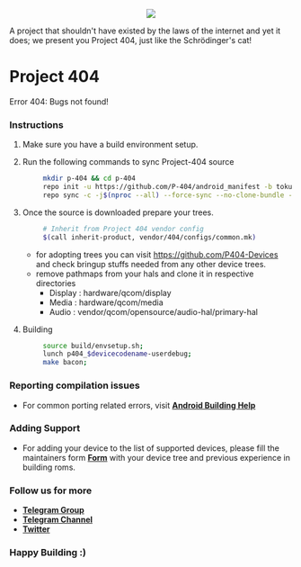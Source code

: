 <p align="center">
  <img src="https://github.com/P-404/stuff/raw/master/dump/banner_shinka.png" />
</p>

A project that shouldn't have existed by the laws of the internet and yet it does; we present you Project 404, just like the Schrödinger's cat!

 # Project 404
Error 404: Bugs not found!

 ### Instructions
 1. Make sure you have a build environment setup.
 2. Run the following commands to sync Project-404 source

 	```bash
         mkdir p-404 && cd p-404
         repo init -u https://github.com/P-404/android_manifest -b tokui
         repo sync -c -j$(nproc --all) --force-sync --no-clone-bundle --no-tags
 	```

 3. Once the source is downloaded prepare your trees.
 	```bash
         # Inherit from Project 404 vendor config
         $(call inherit-product, vendor/404/configs/common.mk)
 	``` 
      - for adopting trees you can visit https://github.com/P404-Devices and check bringup stuffs needed from any other device trees.
      - remove pathmaps from your hals and clone it in respective directories
        - Display  : hardware/qcom/display
        - Media : hardware/qcom/media
        - Audio : vendor/qcom/opensource/audio-hal/primary-hal

4. Building
 	```bash
         source build/envsetup.sh;
         lunch p404_$devicecodename-userdebug;
         make bacon;
 	```
  ### Reporting compilation issues
 - For common porting related errors, visit [**Android Building Help**](https://t.me/AndroidBuildingHelp)

 ### Adding Support
 - For adding your device to the list of supported devices, please fill the maintainers form [**Form**](https://github.com/P-404/stuff) with your device tree and previous experience in building roms.

 ### Follow  us for more
 * [**Telegram Group**](https://t.me/project_404)
 * [**Telegram Channel**](https://t.me/project404channel)
 * [**Twitter**](https://twitter.com/Project404x)

 ### Happy Building :)
